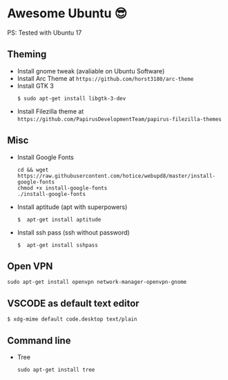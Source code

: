# Awesome Ubuntu 😎

PS: Tested with Ubuntu 17

## Theming

* Install gnome tweak (avaliable on Ubuntu Software)
* Install Arc Theme at `https://github.com/horst3180/arc-theme`
* Install GTK 3
   ```
   $ sudo apt-get install libgtk-3-dev
   ```
* Install Filezilla theme at `https://github.com/PapirusDevelopmentTeam/papirus-filezilla-themes`
   
## Misc

* Install Google Fonts
   ```
   cd && wget https://raw.githubusercontent.com/hotice/webupd8/master/install-google-fonts
   chmod +x install-google-fonts
   ./install-google-fonts
   ```
* Install aptitude (apt with superpowers)
   ```
   $  apt-get install aptitude
   ```
* Install ssh pass (ssh without password)
   ```
   $  apt-get install sshpass
   ```
## Open VPN
```
sudo apt-get install openvpn network-manager-openvpn-gnome
```

## VSCODE as default text editor
```
$ xdg-mime default code.desktop text/plain
```

## Command line
* Tree
   ```
   sudo apt-get install tree
   ```
